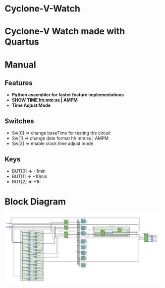 # Cyclone-V-Watch
# Cyclone-V Watch made with Quartus

# Manual

## Features
- **Python assembler for faster feature implementations**
- **SHOW TIME hh:mm:ss | AMPM**
- **Time Adjust Mode**

## Switches
- Sw[0] => change baseTime for testing the circuit
- Sw[1] => change date format hh:mm:ss | AMPM
- Sw[2] => enable clock time adjust mode

## Keys
- BUT[0] => +1min
- BUT[1] => +10min
- BUT[2] => +1h

# Block Diagram
![pic](./blockDiagram.png)
